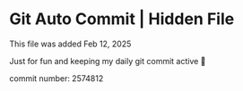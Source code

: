 # Git Auto Commit | Hidden File

This file was added Feb 12, 2025

Just for fun and keeping my daily git commit active 🤪

commit number: 2574812
